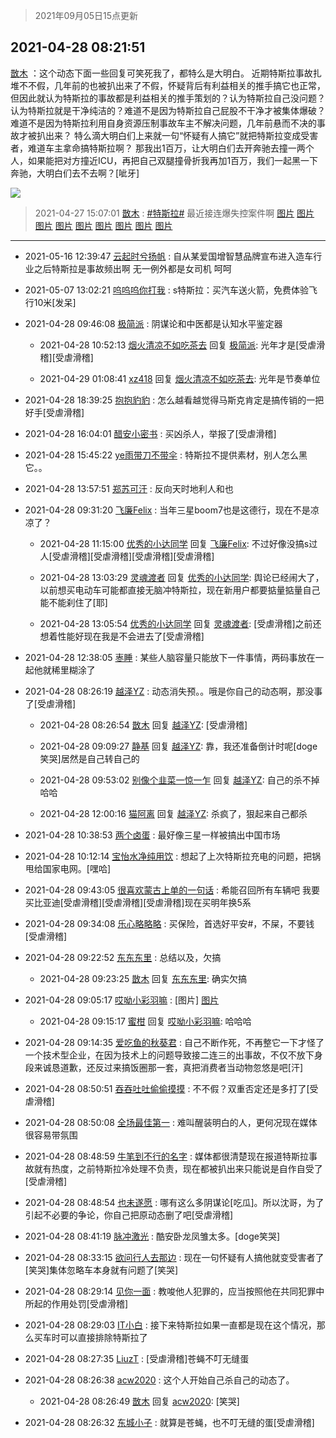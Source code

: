> 2021年09月05日15点更新
<link rel="stylesheet" href="https://cdn.jsdelivr.net/gh/taotie6/sampleJSON@main/css/photo_show.css">


 ## 2021-04-28 08:21:51 

 [㪚木](https://www.coolapk.com/feed/26613339?shareKey=MWExNTViNzkxZDhlNjEzMTc3ZWU~) ：这个动态下面一些回复可笑死我了，都特么是大明白。
近期特斯拉事故扎堆不不假，几年前的也被扒出来了不假，怀疑背后有利益相关的推手搞它也正常，但因此就认为特斯拉的事故都是利益相关的推手策划的？认为特斯拉自己没问题？认为特斯拉就是干净纯洁的？难道不是因为特斯拉自己屁股不干净才被集体爆破<!--break-->？难道不是因为特斯拉利用自身资源压制事故车主不解决问题，几年前悬而不决的事故才被扒出来？
特么滴大明白们上来就一句“怀疑有人搞它”就把特斯拉变成受害者，难道车主拿命搞特斯拉啊？
那我出1百万，让大明白们去开奔驰去撞一两个人，如果能把对方撞近ICU，再把自己双腿撞骨折我再加1百万，我们一起黑一下奔驰，大明白们去不去啊？[呲牙] 

<div class="album">
<img class="img-item" src="http://image.coolapk.com/feed/2019/0314/14/1081091_1552545126_9026@277x194.gif" />
</div>

> 2021-04-27 15:07:01 
> [㪚木](https://www.coolapk.com/feed/26598339?shareKey=NTVhZDNmYmUwMjA4NjEzMTc3ZWU~) : <a class="feed-link-tag" href="/t/特斯拉?type=0">#特斯拉#</a> 最近接连爆失控案件啊 
[图片](http://image.coolapk.com/feed/2021/0427/15/1081091_ed1d66bb_7200_5053@1080x2340.jpeg)
[图片](http://image.coolapk.com/feed/2021/0427/15/1081091_0ad42b69_7200_5054@1080x2340.jpeg)
[图片](http://image.coolapk.com/feed/2021/0427/15/1081091_4c9238ac_7200_5056@1080x2340.jpeg)
[图片](http://image.coolapk.com/feed/2021/0427/15/1081091_3441edb1_7200_5058@1080x2340.jpeg)
[图片](http://image.coolapk.com/feed/2021/0427/15/1081091_755f6e2a_7200_506@322x312.png)
[图片](http://image.coolapk.com/feed/2021/0427/15/1081091_39a835ba_7200_5061@1080x2340.jpeg)
[图片](http://image.coolapk.com/feed/2021/0427/15/1081091_7916dd5f_7200_5063@1080x2340.jpeg)
[图片](http://image.coolapk.com/feed/2021/0427/15/1081091_c91b321f_7200_5065@1080x2340.jpeg)
[图片](http://image.coolapk.com/feed/2021/0427/15/1081091_9ab05432_7200_5067@1080x2340.jpeg)

 ------- 

- 2021-05-16 12:39:47 [云起时兮扬帆](uid=2035921) : 自从某爱国增智慧品牌宣布进入造车行业之后特斯拉是事故频出啊   无一例外都是女司机    呵呵 

- 2021-05-07 13:02:21 [呜呜呜你打我](uid=5798984) : s特斯拉：买汽车送火箭，免费体验飞行10米[发呆] 

- 2021-04-28 09:46:08 [极简派](uid=2476378) : 阴谋论和中医都是认知水平鉴定器 

    - 2021-04-28 10:52:13 [烟火清凉不如吃茶去](uid=4279524) 回复 [极简派](uid=2476378): 光年才是[受虐滑稽][受虐滑稽] 

    - 2021-04-29 01:08:41 [xz418](uid=1218998) 回复 [烟火清凉不如吃茶去](uid=4279524): 光年是节奏单位 

- 2021-04-28 18:39:25 [抱抱豹豹](uid=825415) : 怎么越看越觉得马斯克肯定是搞传销的一把好手[受虐滑稽] 

- 2021-04-28 16:04:01 [醋安小密书](uid=1946508) : 买凶杀人，举报了[受虐滑稽] 

- 2021-04-28 15:45:22 [ye雨带刀不带伞](uid=1719173) : 特斯拉不提供素材，别人怎么黑它。。 

- 2021-04-28 13:57:51 [郑苏可汗](uid=678781) : 反向天时地利人和也 

- 2021-04-28 09:31:20 [飞廉Felix](uid=900024) : 当年三星boom7也是这德行，现在不是凉凉了？ 

    - 2021-04-28 11:15:00 [优秀的小达同学](uid=3114536) 回复 [飞廉Felix](uid=900024): 不过好像没搞s过人[受虐滑稽][受虐滑稽][受虐滑稽][受虐滑稽] 

    - 2021-04-28 13:03:29 [灵魂渡者](uid=520577) 回复 [优秀的小达同学](uid=3114536): 舆论已经闹大了，以前想买电动车可能都直接无脑冲特斯拉，现在新用户都要掂量掂量自己能不能刹住了[耶] 

    - 2021-04-28 13:05:54 [优秀的小达同学](uid=3114536) 回复 [灵魂渡者](uid=520577): [受虐滑稽]之前还想着性能好现在我是不会进去了[受虐滑稽] 

- 2021-04-28 12:38:05 [栆睡](uid=2246713) : 某些人脑容量只能放下一件事情，两码事放在一起他就稀里糊涂了 

- 2021-04-28 08:26:19 [越泽YZ](uid=2723318) : 动态消失预。。哦是你自己的动态啊，那没事了[受虐滑稽] 

    - 2021-04-28 08:26:54 [㪚木](uid=1081091) 回复 [越泽YZ](uid=2723318): [受虐滑稽] 

    - 2021-04-28 09:09:27 [静基](uid=1353091) 回复 [越泽YZ](uid=2723318): 靠，我还准备倒计时呢[doge笑哭]居然是自己转自己的 

    - 2021-04-28 09:53:02 [别像个韭菜一惊一乍](uid=824256) 回复 [越泽YZ](uid=2723318): 自己的杀不掉哈哈 

    - 2021-04-28 12:00:16 [猫阿离](uid=491974) 回复 [越泽YZ](uid=2723318): 杀疯了，狠起来自己都杀 

- 2021-04-28 10:38:53 [两个卤蛋](uid=3136302) : 最好像三星一样被搞出中国市场 

- 2021-04-28 10:12:14 [宝怡水净纯用饮](uid=1643905) : 想起了上次特斯拉充电的问题，把锅甩给国家电网。[嘿哈] 

- 2021-04-28 09:43:05 [很喜欢蒙古上单的一句话](uid=1372123) : 希能召回所有车辆吧 我要买比亚迪[受虐滑稽][受虐滑稽][受虐滑稽]现在买明年换5系 

- 2021-04-28 09:34:08 [乐心略略略](uid=3897981) : 买保险，首选好平安#，不屎，不要钱[受虐滑稽] 

- 2021-04-28 09:22:52 [东东东里](uid=645055) : 总结以及，欠搞 

    - 2021-04-28 09:23:25 [㪚木](uid=1081091) 回复 [东东东里](uid=645055): 确实欠搞 

- 2021-04-28 09:05:17 [哎呦小彩羽嘛](uid=2830213) : [图片] [图片](http://image.coolapk.com/feed/2021/0428/09/2830213_46c09c74_1915_6534@1080x1080.jpeg)

    - 2021-04-28 09:15:17 [蜜柑](uid=1097842) 回复 [哎呦小彩羽嘛](uid=2830213): 哈哈哈 

- 2021-04-28 09:14:35 [爱吃鱼的秋葵君](uid=1197189) : 自己不断作死，不再整它一下才怪了
一个技术型企业，在因为技术上的问题导致接二连三的出事故，不仅不放下身段来诚恳道歉，还反过来搞饭圈那一套，真把消费者当动物忽悠是吧[汗] 

- 2021-04-28 08:50:51 [吞吞吐吐偷偷摸摸](uid=4177414) : 不不假？双重否定还是多打了[受虐滑稽] 

- 2021-04-28 08:50:08 [全场最佳第一](uid=4858822) : 难叫醒装明白的人，更何况现在媒体很容易带氛围 

- 2021-04-28 08:48:59 [牛笔到不行的名字](uid=2374460) : 媒体都很清楚现在报道特斯拉事故就有热度，之前特斯拉冷处理不负责，现在都被扒出来只能说是自作自受了[受虐滑稽] 

- 2021-04-28 08:48:54 [也未遂愿](uid=3056500) : 哪有这么多阴谋论[吃瓜]。所以沈哥，为了引起不必要的争论，你自己把原动态删了吧[受虐滑稽] 

- 2021-04-28 08:41:19 [脉冲激光](uid=1825566) : 酷安卧龙凤雏太多。[doge笑哭] 

- 2021-04-28 08:33:15 [欲问行人去那边](uid=826969) : 现在一句怀疑有人搞他就变受害者了[笑哭]集体忽略车本身就有问题了[笑哭] 

- 2021-04-28 08:29:14 [见你一面](uid=598942) : 教唆他人犯罪的，应当按照他在共同犯罪中所起的作用处罚[受虐滑稽] 

- 2021-04-28 08:29:03 [IT小白](uid=1002886) : 接下来特斯拉如果一直都是现在这个情况，那么买车时可以直接排除特斯拉了 

- 2021-04-28 08:27:35 [LiuzT](uid=2145927) : [受虐滑稽]苍蝇不叮无缝蛋 

- 2021-04-28 08:26:38 [acw2020](uid=6251124) : 这个人开始自己杀自己的动态了。 

    - 2021-04-28 08:26:49 [㪚木](uid=1081091) 回复 [acw2020](uid=6251124): [笑哭] 

- 2021-04-28 08:26:32 [东城小子](uid=4197200) : 就算是苍蝇，也不叮无缝的蛋[受虐滑稽] 

